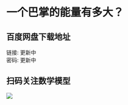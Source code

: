 # 一个巴掌的能量有多大？

## 百度网盘下载地址

链接: 更新中  
密码: 更新中

## 扫码关注数学模型
![](https://avatars3.githubusercontent.com/u/56642120?s=200&v=4)

